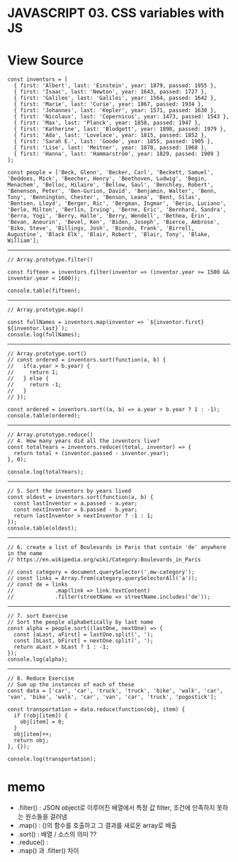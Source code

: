 # JAVASCRIPT 03. CSS variables with JS


# View Source


    const inventors = [
      { first: 'Albert', last: 'Einstein', year: 1879, passed: 1955 },
      { first: 'Isaac', last: 'Newton', year: 1643, passed: 1727 },
      { first: 'Galileo', last: 'Galilei', year: 1564, passed: 1642 },
      { first: 'Marie', last: 'Curie', year: 1867, passed: 1934 },
      { first: 'Johannes', last: 'Kepler', year: 1571, passed: 1630 },
      { first: 'Nicolaus', last: 'Copernicus', year: 1473, passed: 1543 },
      { first: 'Max', last: 'Planck', year: 1858, passed: 1947 },
      { first: 'Katherine', last: 'Blodgett', year: 1898, passed: 1979 },
      { first: 'Ada', last: 'Lovelace', year: 1815, passed: 1852 },
      { first: 'Sarah E.', last: 'Goode', year: 1855, passed: 1905 },
      { first: 'Lise', last: 'Meitner', year: 1878, passed: 1968 },
      { first: 'Hanna', last: 'Hammarström', year: 1829, passed: 1909 }
    ];

    const people = ['Beck, Glenn', 'Becker, Carl', 'Beckett, Samuel', 'Beddoes, Mick', 'Beecher, Henry', 'Beethoven, Ludwig', 'Begin, Menachem', 'Belloc, Hilaire', 'Bellow, Saul', 'Benchley, Robert', 'Benenson, Peter', 'Ben-Gurion, David', 'Benjamin, Walter', 'Benn, Tony', 'Bennington, Chester', 'Benson, Leana', 'Bent, Silas', 'Bentsen, Lloyd', 'Berger, Ric', 'Bergman, Ingmar', 'Berio, Luciano', 'Berle, Milton', 'Berlin, Irving', 'Berne, Eric', 'Bernhard, Sandra', 'Berra, Yogi', 'Berry, Halle', 'Berry, Wendell', 'Bethea, Erin', 'Bevan, Aneurin', 'Bevel, Ken', 'Biden, Joseph', 'Bierce, Ambrose', 'Biko, Steve', 'Billings, Josh', 'Biondo, Frank', 'Birrell, Augustine', 'Black Elk', 'Blair, Robert', 'Blair, Tony', 'Blake, William'];

----

    // Array.prototype.filter()
 
    const fifteen = inventors.filter(inventor => (inventor.year >= 1500 && inventor.year < 1600));

    console.table(fifteen);

----
    // Array.prototype.map()
 
    const fullNames = inventors.map(inventor => `${inventor.first} ${inventor.last}`);
    console.log(fullNames);

----    

    // Array.prototype.sort()
    // const ordered = inventors.sort(function(a, b) {
    //   if(a.year > b.year) {
    //     return 1;
    //   } else {
    //     return -1;
    //   }
    // });

    const ordered = inventors.sort((a, b) => a.year > b.year ? 1 : -1);
    console.table(ordered);

 ----   

    // Array.prototype.reduce()
    // 4. How many years did all the inventors live?
    const totalYears = inventors.reduce((total, inventor) => {
      return total + (inventor.passed - inventor.year);
    }, 0);

    console.log(totalYears);

----

    // 5. Sort the inventors by years lived
    const oldest = inventors.sort(function(a, b) {
      const lastInventor = a.passed - a.year;
      const nextInventor = b.passed - b.year;
      return lastInventor > nextInventor ? -1 : 1;
    });
    console.table(oldest);


----    

    // 6. create a list of Boulevards in Paris that contain 'de' anywhere in the name
    // https://en.wikipedia.org/wiki/Category:Boulevards_in_Paris

    // const category = document.querySelector('.mw-category');
    // const links = Array.from(category.querySelectorAll('a'));
    // const de = links
    //             .map(link => link.textContent)
    //             .filter(streetName => streetName.includes('de'));

----

    // 7. sort Exercise
    // Sort the people alphabetically by last name
    const alpha = people.sort((lastOne, nextOne) => {
      const [aLast, aFirst] = lastOne.split(', ');
      const [bLast, bFirst] = nextOne.split(', ');
      return aLast > bLast ? 1 : -1;
    });
    console.log(alpha);

----    

    // 8. Reduce Exercise
    // Sum up the instances of each of these
    const data = ['car', 'car', 'truck', 'truck', 'bike', 'walk', 'car', 'van', 'bike', 'walk', 'car', 'van', 'car', 'truck', 'pogostick'];

    const transportation = data.reduce(function(obj, item) {
      if (!obj[item]) {
        obj[item] = 0;
      }
      obj[item]++;
      return obj;
    }, {});

    console.log(transportation);


# memo
 * .filter() : JSON object로 이루어진 배열에서 특정 값 filter, 조건에 만족하지 못하는 원소들을 걸러냄
 * .map() : ()의 함수를 호출하고 그 결과를 새로운 array로 배출
 * .sort() : 배열 / 소스의 의미 ??
 * .reduce() : 
 * .map() 과 .filter() 차이

